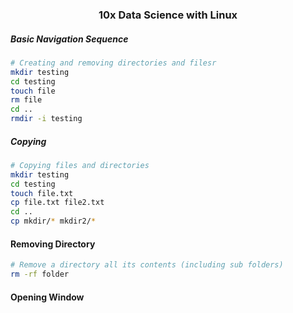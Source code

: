### <center> 10x Data Science with Linux </center>

##### Basic Navigation Sequence

```bash
# Creating and removing directories and filesr
mkdir testing
cd testing
touch file
rm file
cd ..
rmdir -i testing
```

##### Copying

```bash
# Copying files and directories
mkdir testing
cd testing
touch file.txt
cp file.txt file2.txt
cd ..
cp mkdir/* mkdir2/*
```

#### Removing Directory

```bash
# Remove a directory all its contents (including sub folders)
rm -rf folder
```

#### Opening Window

```bash


```
